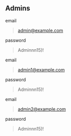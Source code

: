 ## Admins


email
> admin@example.com

password
> Adminnn15)!


email
> admin1@example.com

password
> Adminnn15)!

email
> admin2@example.com

password
> Adminnn15)!